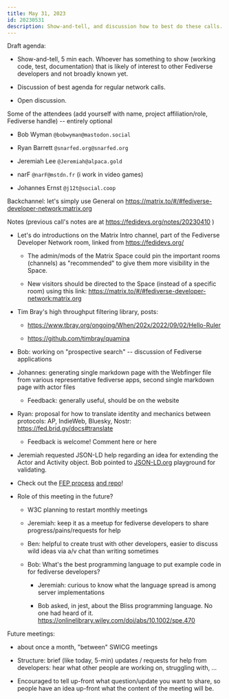 ```yaml
---
title: May 31, 2023
id: 20230531
description: Show-and-tell, and discussion how to best do these calls.
---
```


Draft agenda:

- Show-and-tell, 5 min each. Whoever has something to show (working code, test, documentation)
  that is likely of interest to other Fediverse developers and not broadly known yet.

- Discussion of best agenda for regular network calls.

- Open discussion.

Some of the attendees (add yourself with name, project affiliation/role, Fediverse handle) --
entirely optional

- Bob Wyman `@bobwyman@mastodon.social`

- Ryan Barrett `@snarfed.org@snarfed.org`

- Jeremiah Lee `@Jeremiah@alpaca.gold`

- narF `@narF@mstdn.fr` (i work in video games)

- Johannes Ernst `@j12t@social.coop`

Backchannel: let's simply use General on https://matrix.to/#/#fediverse-developer-network:matrix.org

Notes (previous call's notes are at https://fedidevs.org/notes/20230410 )

- Let's do introductions on the Matrix Intro channel, part of the Fediverse Developer Network
  room, linked from https://fedidevs.org/

  - The admin/mods of the Matrix Space could pin the important rooms (channels) as
    "recommended" to give them more visibility in the Space.

  - New visitors should be directed to the Space (instead of a specific room) using this
    link: https://matrix.to/#/#fediverse-developer-network:matrix.org

- Tim Bray's high throughput filtering library, posts:

  - https://www.tbray.org/ongoing/When/202x/2022/09/02/Hello-Ruler

  - https://github.com/timbray/quamina

- Bob: working on "prospective search" -- discussion of Fediverse applications

- Johannes: generating single markdown page with the Webfinger file from various
  representative fediverse apps, second single markdown page with actor files

  - Feedback: generally useful, should be on the website

- Ryan: proposal for how to translate identity and mechanics between protocols: AP,
  IndieWeb, Bluesky, Nostr: https://fed.brid.gy/docs#translate

  - Feedback is welcome! Comment here or here

- Jeremiah requested JSON-LD help regarding an idea for extending the Actor and Activity
  object. Bob pointed to [JSON-LD.org](https://json-ld.org) playground for validating.

- Check out the [FEP process](https://socialhub.activitypub.rocks/c/standards/fep/54)
  [and repo](https://codeberg.org/fediverse/fep)!

- Role of this meeting in the future?

  - W3C planning to restart monthly meetings

  - Jeremiah: keep it as a meetup for fediverse developers to share progress/pains/requests
    for help
  - Ben: helpful to create trust with other developers, easier to discuss wild ideas via
    a/v chat than writing sometimes

  - Bob: What's the best programming language to put example code in for fediverse
    developers?

    - Jeremiah: curious to know what the language spread is among server implementations

    - Bob asked, in jest, about the Bliss programming language. No one had heard of it.
      https://onlinelibrary.wiley.com/doi/abs/10.1002/spe.470

Future meetings:

- about once a month, "between" SWICG meetings

- Structure: brief (like today, 5-min) updates / requests for help from developers: hear
  what other people are working on, struggling with, ...

- Encouraged to tell up-front what question/update you want to share, so people have an
  idea up-front what the content of the meeting will be.
